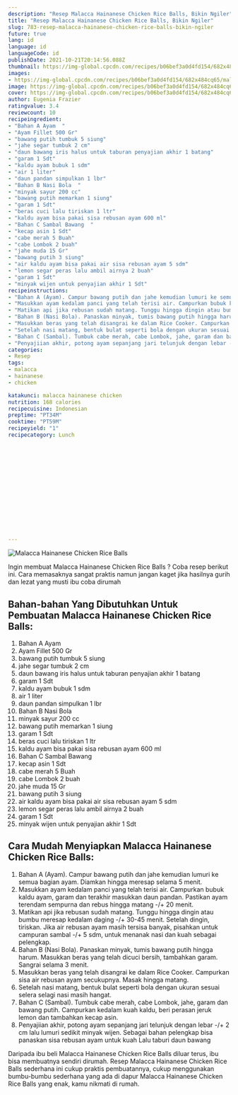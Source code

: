 ```yaml
---
description: "Resep Malacca Hainanese Chicken Rice Balls, Bikin Ngiler"
title: "Resep Malacca Hainanese Chicken Rice Balls, Bikin Ngiler"
slug: 783-resep-malacca-hainanese-chicken-rice-balls-bikin-ngiler
future: true
lang: id
language: id
languageCode: id
publishDate: 2021-10-21T20:14:56.088Z 
thumbnail: https://img-global.cpcdn.com/recipes/b06bef3a0d4fd154/682x484cq65/malacca-hainanese-chicken-rice-balls-foto-resep-utama.webp
images:
- https://img-global.cpcdn.com/recipes/b06bef3a0d4fd154/682x484cq65/malacca-hainanese-chicken-rice-balls-foto-resep-utama.webp
image: https://img-global.cpcdn.com/recipes/b06bef3a0d4fd154/682x484cq65/malacca-hainanese-chicken-rice-balls-foto-resep-utama.webp
cover: https://img-global.cpcdn.com/recipes/b06bef3a0d4fd154/682x484cq65/malacca-hainanese-chicken-rice-balls-foto-resep-utama.webp
author: Eugenia Frazier
ratingvalue: 3.4
reviewcount: 10
recipeingredient:
- "Bahan A Ayam  "
- "Ayam Fillet 500 Gr"
- "bawang putih tumbuk 5 siung"
- "jahe segar tumbuk 2 cm"
- "daun bawang iris halus untuk taburan penyajian akhir 1 batang"
- "garam 1 Sdt"
- "kaldu ayam bubuk 1 sdm"
- "air 1 liter"
- "daun pandan simpulkan 1 lbr"
- "Bahan B Nasi Bola  "
- "minyak sayur 200 cc"
- "bawang putih memarkan 1 siung"
- "garam 1 Sdt"
- "beras cuci lalu tiriskan 1 ltr"
- "kaldu ayam bisa pakai sisa rebusan ayam 600 ml"
- "Bahan C Sambal Bawang  "
- "kecap asin 1 Sdt"
- "cabe merah 5 Buah"
- "cabe Lombok 2 buah"
- "jahe muda 15 Gr"
- "bawang putih 3 siung"
- "air kaldu ayam bisa pakai air sisa rebusan ayam 5 sdm"
- "lemon segar peras lalu ambil airnya 2 buah"
- "garam 1 Sdt"
- "minyak wijen untuk penyajian akhir 1 Sdt"
recipeinstructions:
- "Bahan A (Ayam). Campur bawang putih dan jahe kemudian lumuri ke semua bagian ayam. Diamkan hingga meresap selama 5 menit."
- "Masukkan ayam kedalam panci yang telah terisi air. Campurkan bubuk kaldu ayam, garam dan terakhir masukkan daun pandan. Pastikan ayam terendam sempurna dan rebus hingga matang -/+ 20 menit."
- "Matikan api jika rebusan sudah matang. Tunggu hingga dingin atau bumbu meresap kedalam daging -/+ 30-45 menit. Setelah dingin, tiriskan. Jika air rebusan ayam masih tersisa banyak, pisahkan untuk campuran sambal -/+ 5 sdm, untuk menanak nasi dan kuah sebagai pelengkap."
- "Bahan B (Nasi Bola). Panaskan minyak, tumis bawang putih hingga harum. Masukkan beras yang telah dicuci bersih, tambahkan garam. Sangrai selama 3 menit."
- "Masukkan beras yang telah disangrai ke dalam Rice Cooker. Campurkan sisa air rebusan ayam secukupnya. Masak hingga matang."
- "Setelah nasi matang, bentuk bulat seperti bola dengan ukuran sesuai selera selagi nasi masih hangat."
- "Bahan C (Sambal). Tumbuk cabe merah, cabe Lombok, jahe, garam dan bawang putih. Campurkan kedalam kuah kaldu, beri perasan jeruk lemon dan tambahkan kecap asin."
- "Penyajiian akhir, potong ayam sepanjang jari telunjuk dengan lebar -/+ 2 cm lalu lumuri sedikit minyak wijen. Sebagai bahan pelengkap bisa panaskan sisa rebusan ayam untuk kuah Lalu taburi daun bawang"
categories:
- Resep
tags:
- malacca
- hainanese
- chicken

katakunci: malacca hainanese chicken 
nutrition: 168 calories
recipecuisine: Indonesian
preptime: "PT34M"
cooktime: "PT59M"
recipeyield: "1"
recipecategory: Lunch


     
    
    
    
    
    
    
    
    
    
    
      
    
---
```



![Malacca Hainanese Chicken Rice Balls](https://img-global.cpcdn.com/recipes/b06bef3a0d4fd154/682x484cq65/malacca-hainanese-chicken-rice-balls-foto-resep-utama.webp)

Ingin membuat Malacca Hainanese Chicken Rice Balls ? Coba resep berikut ini. Cara memasaknya sangat praktis namun jangan kaget jika hasilnya gurih dan lezat yang musti ibu coba dirumah

<!--inarticleads1-->

## Bahan-bahan Yang Dibutuhkan Untuk Pembuatan Malacca Hainanese Chicken Rice Balls:

1. Bahan A Ayam  
1. Ayam Fillet 500 Gr
1. bawang putih tumbuk 5 siung
1. jahe segar tumbuk 2 cm
1. daun bawang iris halus untuk taburan penyajian akhir 1 batang
1. garam 1 Sdt
1. kaldu ayam bubuk 1 sdm
1. air 1 liter
1. daun pandan simpulkan 1 lbr
1. Bahan B Nasi Bola  
1. minyak sayur 200 cc
1. bawang putih memarkan 1 siung
1. garam 1 Sdt
1. beras cuci lalu tiriskan 1 ltr
1. kaldu ayam bisa pakai sisa rebusan ayam 600 ml
1. Bahan C Sambal Bawang  
1. kecap asin 1 Sdt
1. cabe merah 5 Buah
1. cabe Lombok 2 buah
1. jahe muda 15 Gr
1. bawang putih 3 siung
1. air kaldu ayam bisa pakai air sisa rebusan ayam 5 sdm
1. lemon segar peras lalu ambil airnya 2 buah
1. garam 1 Sdt
1. minyak wijen untuk penyajian akhir 1 Sdt



<!--inarticleads2-->

## Cara Mudah Menyiapkan Malacca Hainanese Chicken Rice Balls:

1. Bahan A (Ayam). Campur bawang putih dan jahe kemudian lumuri ke semua bagian ayam. Diamkan hingga meresap selama 5 menit.
1. Masukkan ayam kedalam panci yang telah terisi air. Campurkan bubuk kaldu ayam, garam dan terakhir masukkan daun pandan. Pastikan ayam terendam sempurna dan rebus hingga matang -/+ 20 menit.
1. Matikan api jika rebusan sudah matang. Tunggu hingga dingin atau bumbu meresap kedalam daging -/+ 30-45 menit. Setelah dingin, tiriskan. Jika air rebusan ayam masih tersisa banyak, pisahkan untuk campuran sambal -/+ 5 sdm, untuk menanak nasi dan kuah sebagai pelengkap.
1. Bahan B (Nasi Bola). Panaskan minyak, tumis bawang putih hingga harum. Masukkan beras yang telah dicuci bersih, tambahkan garam. Sangrai selama 3 menit.
1. Masukkan beras yang telah disangrai ke dalam Rice Cooker. Campurkan sisa air rebusan ayam secukupnya. Masak hingga matang.
1. Setelah nasi matang, bentuk bulat seperti bola dengan ukuran sesuai selera selagi nasi masih hangat.
1. Bahan C (Sambal). Tumbuk cabe merah, cabe Lombok, jahe, garam dan bawang putih. Campurkan kedalam kuah kaldu, beri perasan jeruk lemon dan tambahkan kecap asin.
1. Penyajiian akhir, potong ayam sepanjang jari telunjuk dengan lebar -/+ 2 cm lalu lumuri sedikit minyak wijen. Sebagai bahan pelengkap bisa panaskan sisa rebusan ayam untuk kuah Lalu taburi daun bawang




Daripada ibu beli  Malacca Hainanese Chicken Rice Balls  diluar terus, ibu  bisa membuatnya sendiri dirumah. Resep  Malacca Hainanese Chicken Rice Balls  sederhana ini cukup praktis pembuatannya, cukup menggunakan bumbu-bumbu sederhana yang ada di dapur  Malacca Hainanese Chicken Rice Balls  yang enak, kamu nikmati di rumah.
